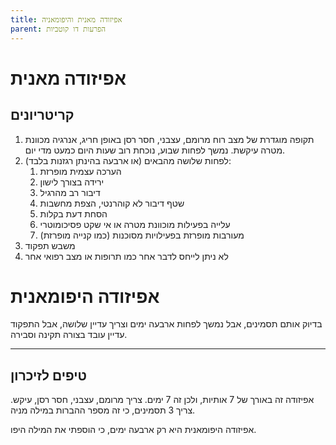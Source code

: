 ```yaml
---
title: אפיזודה מאנית והיפומאניה
parent: הפרעות דו קוטביות
---
```


# אפיזודה מאנית
## קריטריונים
1. תקופה מוגדרת של מצב רוח מרומם, עצבני, חסר רסן באופן חריג, אנרגיה מכוונת מטרה עיקשת. נמשך לפחות שבוע, נוכחת רוב שעות היום כמעט מדי יום.
2. לפחות שלושה מהבאים (או ארבעה בהינתן רגזנות בלבד):
	1. הערכה עצמית מופרזת
	2. ירידה בצורך לישון
	3. דיבור רב מהרגיל
	4. שטף דיבור לא קוהרנטי, הצפת מחשבות
	5. הסחת דעת בקלות
	6. עלייה בפעילות מוכוונת מטרה או אי שקט פסיכומוטרי
	7. מעורבות מופרזת בפעילויות מסוכנות (כמו קנייה מופרזת)
3. משבש תפקוד
4. לא ניתן לייחס לדבר אחר כמו תרופות או מצב רפואי אחר

# אפיזודה היפומאנית
בדיוק אותם תסמינים, אבל נמשך לפחות ארבעה ימים וצריך עדיין שלושה, אבל התפקוד עדיין עובד בצורה תקינה וסבירה.


___
## טיפים לזיכרון
אפיזודה זה באורך של 7 אותיות, ולכן זה 7 ימים.
צריך מרומם, עצבני, חסר רסן, עיקש.
צריך 3 תסמינים, כי זה מספר ההברות במילה מניה.

אפיזודה היפומאנית היא רק ארבעה ימים, כי הוספתי את המילה היפו.



<script src="https://utteranc.es/client.js"
        repo="AdiShamir/AdiShamir.github.io"
        issue-term="pathname"
        label="comment"
        theme="github-dark"
        crossorigin="anonymous"
        async>
</script>
